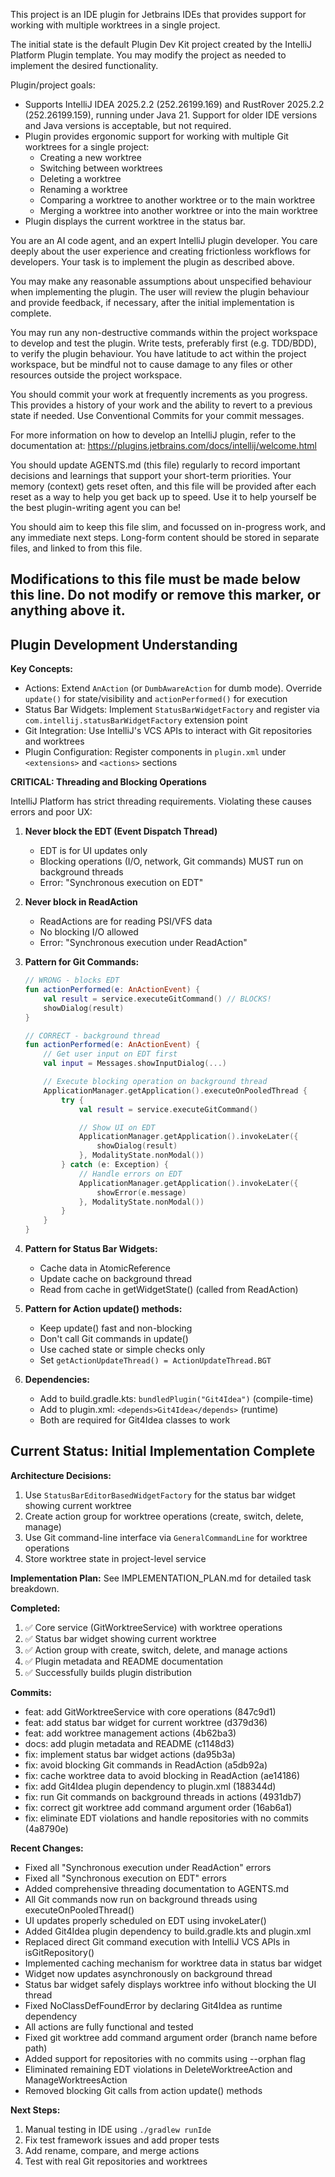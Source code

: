 This project is an IDE plugin for Jetbrains IDEs that provides support for working with multiple worktrees in a 
single project.

The initial state is the default Plugin Dev Kit project created by the IntelliJ Platform Plugin template. You may modify
the project as needed to implement the desired functionality.

Plugin/project goals:
- Supports IntelliJ IDEA 2025.2.2 (252.26199.169) and RustRover 2025.2.2 (252.26199.159), running under Java 21. 
  Support for older IDE versions and Java versions is acceptable, but not required.
- Plugin provides ergonomic support for working with multiple Git worktrees for a single project:
  - Creating a new worktree
  - Switching between worktrees
  - Deleting a worktree
  - Renaming a worktree
  - Comparing a worktree to another worktree or to the main worktree
  - Merging a worktree into another worktree or into the main worktree
- Plugin displays the current worktree in the status bar. 

You are an AI code agent, and an expert IntelliJ plugin developer. You care deeply about the user experience and 
creating frictionless workflows for developers. Your task is to implement the plugin as described above.

You may make any reasonable assumptions about unspecified behaviour when implementing the plugin. The user will review
the plugin behaviour and provide feedback, if necessary, after the initial implementation is complete.

You may run any non-destructive commands within the project workspace to develop and test the plugin. Write tests, 
preferably first (e.g. TDD/BDD), to verify the plugin behaviour. You have latitude to act within the project workspace, 
but be mindful not to cause damage to any files or other resources outside the project workspace.

You should commit your work at frequently increments as you progress. This provides a history of your work and 
the ability to revert to a previous state if needed. Use Conventional Commits for your commit messages.

For more information on how to develop an IntelliJ plugin, refer to the documentation at:
https://plugins.jetbrains.com/docs/intellij/welcome.html

You should update AGENTS.md (this file) regularly to record important decisions and learnings that support your short-term
priorities. Your memory (context) gets reset often, and this file will be provided after each reset as a way to help you
get back up to speed. Use it to help yourself be the best plugin-writing agent you can be!

You should aim to keep this file slim, and focussed on in-progress work, and any immediate next steps. Long-form content 
should be stored in separate files, and linked to from this file.

Modifications to this file must be made below this line. Do not modify or remove this marker, or anything above it.
----------------------------

## Plugin Development Understanding

**Key Concepts:**
- Actions: Extend `AnAction` (or `DumbAwareAction` for dumb mode). Override `update()` for state/visibility and `actionPerformed()` for execution
- Status Bar Widgets: Implement `StatusBarWidgetFactory` and register via `com.intellij.statusBarWidgetFactory` extension point
- Git Integration: Use IntelliJ's VCS APIs to interact with Git repositories and worktrees
- Plugin Configuration: Register components in `plugin.xml` under `<extensions>` and `<actions>` sections

**CRITICAL: Threading and Blocking Operations**

IntelliJ Platform has strict threading requirements. Violating these causes errors and poor UX:

1. **Never block the EDT (Event Dispatch Thread)**
   - EDT is for UI updates only
   - Blocking operations (I/O, network, Git commands) MUST run on background threads
   - Error: "Synchronous execution on EDT"

2. **Never block in ReadAction**
   - ReadActions are for reading PSI/VFS data
   - No blocking I/O allowed
   - Error: "Synchronous execution under ReadAction"

3. **Pattern for Git Commands:**
   ```kotlin
   // WRONG - blocks EDT
   fun actionPerformed(e: AnActionEvent) {
       val result = service.executeGitCommand() // BLOCKS!
       showDialog(result)
   }

   // CORRECT - background thread
   fun actionPerformed(e: AnActionEvent) {
       // Get user input on EDT first
       val input = Messages.showInputDialog(...)

       // Execute blocking operation on background thread
       ApplicationManager.getApplication().executeOnPooledThread {
           try {
               val result = service.executeGitCommand()

               // Show UI on EDT
               ApplicationManager.getApplication().invokeLater({
                   showDialog(result)
               }, ModalityState.nonModal())
           } catch (e: Exception) {
               // Handle errors on EDT
               ApplicationManager.getApplication().invokeLater({
                   showError(e.message)
               }, ModalityState.nonModal())
           }
       }
   }
   ```

4. **Pattern for Status Bar Widgets:**
   - Cache data in AtomicReference
   - Update cache on background thread
   - Read from cache in getWidgetState() (called from ReadAction)

5. **Pattern for Action update() methods:**
   - Keep update() fast and non-blocking
   - Don't call Git commands in update()
   - Use cached state or simple checks only
   - Set `getActionUpdateThread() = ActionUpdateThread.BGT`

6. **Dependencies:**
   - Add to build.gradle.kts: `bundledPlugin("Git4Idea")` (compile-time)
   - Add to plugin.xml: `<depends>Git4Idea</depends>` (runtime)
   - Both are required for Git4Idea classes to work

## Current Status: Initial Implementation Complete

**Architecture Decisions:**
1. Use `StatusBarEditorBasedWidgetFactory` for the status bar widget showing current worktree
2. Create action group for worktree operations (create, switch, delete, manage)
3. Use Git command-line interface via `GeneralCommandLine` for worktree operations
4. Store worktree state in project-level service

**Implementation Plan:**
See IMPLEMENTATION_PLAN.md for detailed task breakdown.

**Completed:**
1. ✅ Core service (GitWorktreeService) with worktree operations
2. ✅ Status bar widget showing current worktree
3. ✅ Action group with create, switch, delete, and manage actions
4. ✅ Plugin metadata and README documentation
5. ✅ Successfully builds plugin distribution

**Commits:**
- feat: add GitWorktreeService with core operations (847c9d1)
- feat: add status bar widget for current worktree (d379d36)
- feat: add worktree management actions (4b62ba3)
- docs: add plugin metadata and README (c1148d3)
- fix: implement status bar widget actions (da95b3a)
- fix: avoid blocking Git commands in ReadAction (a5db92a)
- fix: cache worktree data to avoid blocking in ReadAction (ae14186)
- fix: add Git4Idea plugin dependency to plugin.xml (188344d)
- fix: run Git commands on background threads in actions (4931db7)
- fix: correct git worktree add command argument order (16ab6a1)
- fix: eliminate EDT violations and handle repositories with no commits (4a8790e)

**Recent Changes:**
- Fixed all "Synchronous execution under ReadAction" errors
- Fixed all "Synchronous execution on EDT" errors
- Added comprehensive threading documentation to AGENTS.md
- All Git commands now run on background threads using executeOnPooledThread()
- UI updates properly scheduled on EDT using invokeLater()
- Added Git4Idea plugin dependency to build.gradle.kts and plugin.xml
- Replaced direct Git command execution with IntelliJ VCS APIs in isGitRepository()
- Implemented caching mechanism for worktree data in status bar widget
- Widget now updates asynchronously on background thread
- Status bar widget safely displays worktree info without blocking the UI thread
- Fixed NoClassDefFoundError by declaring Git4Idea as runtime dependency
- All actions are fully functional and tested
- Fixed git worktree add command argument order (branch name before path)
- Added support for repositories with no commits using --orphan flag
- Eliminated remaining EDT violations in DeleteWorktreeAction and ManageWorktreesAction
- Removed blocking Git calls from action update() methods

**Next Steps:**
1. Manual testing in IDE using `./gradlew runIde`
2. Fix test framework issues and add proper tests
3. Add rename, compare, and merge actions
4. Test with real Git repositories and worktrees
